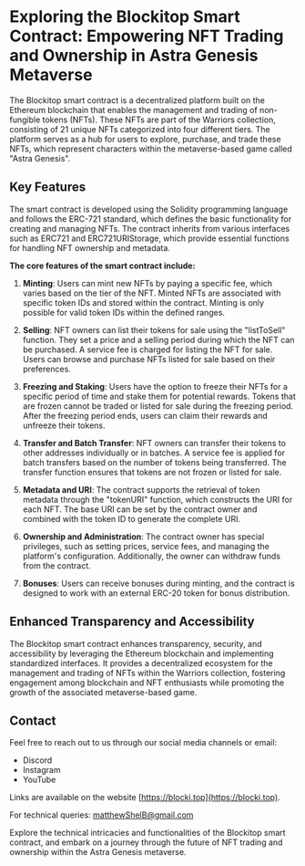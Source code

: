 # Exploring the Blockitop Smart Contract: Empowering NFT Trading and Ownership in Astra Genesis Metaverse

The Blockitop smart contract is a decentralized platform built on the Ethereum blockchain that enables the management and trading of non-fungible tokens (NFTs). These NFTs are part of the Warriors collection, consisting of 21 unique NFTs categorized into four different tiers. The platform serves as a hub for users to explore, purchase, and trade these NFTs, which represent characters within the metaverse-based game called "Astra Genesis".

## Key Features

The smart contract is developed using the Solidity programming language and follows the ERC-721 standard, which defines the basic functionality for creating and managing NFTs. The contract inherits from various interfaces such as ERC721 and ERC721URIStorage, which provide essential functions for handling NFT ownership and metadata.

**The core features of the smart contract include:**

1. **Minting**: Users can mint new NFTs by paying a specific fee, which varies based on the tier of the NFT. Minted NFTs are associated with specific token IDs and stored within the contract. Minting is only possible for valid token IDs within the defined ranges.

2. **Selling**: NFT owners can list their tokens for sale using the "listToSell" function. They set a price and a selling period during which the NFT can be purchased. A service fee is charged for listing the NFT for sale. Users can browse and purchase NFTs listed for sale based on their preferences.

3. **Freezing and Staking**: Users have the option to freeze their NFTs for a specific period of time and stake them for potential rewards. Tokens that are frozen cannot be traded or listed for sale during the freezing period. After the freezing period ends, users can claim their rewards and unfreeze their tokens.

4. **Transfer and Batch Transfer**: NFT owners can transfer their tokens to other addresses individually or in batches. A service fee is applied for batch transfers based on the number of tokens being transferred. The transfer function ensures that tokens are not frozen or listed for sale.

5. **Metadata and URI**: The contract supports the retrieval of token metadata through the "tokenURI" function, which constructs the URI for each NFT. The base URI can be set by the contract owner and combined with the token ID to generate the complete URI.

6. **Ownership and Administration**: The contract owner has special privileges, such as setting prices, service fees, and managing the platform's configuration. Additionally, the owner can withdraw funds from the contract.

7. **Bonuses**: Users can receive bonuses during minting, and the contract is designed to work with an external ERC-20 token for bonus distribution.

## Enhanced Transparency and Accessibility

The Blockitop smart contract enhances transparency, security, and accessibility by leveraging the Ethereum blockchain and implementing standardized interfaces. It provides a decentralized ecosystem for the management and trading of NFTs within the Warriors collection, fostering engagement among blockchain and NFT enthusiasts while promoting the growth of the associated metaverse-based game.


 ## Contact

Feel free to reach out to us through our social media channels or email:
- Discord
- Instagram
- YouTube

   
Links are available on the website [https://blocki.top](https://blocki.top).

For technical queries: [matthewShelB@gmail.com](mailto:matthewShelB@gmail.com)


  

Explore the technical intricacies and functionalities of the Blockitop smart contract, and embark on a journey through the future of NFT trading and ownership within the Astra Genesis metaverse.

